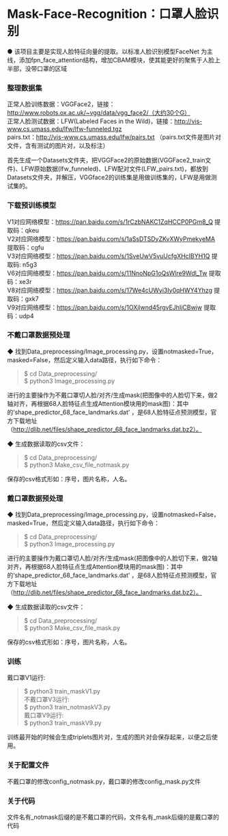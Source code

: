 # Mask-Face-Recognition：口罩人脸识别
● 该项目主要是实现人脸特征向量的提取。以标准人脸识别模型FaceNet 为主线，添加fpn_face_attention结构，增加CBAM模块，使其能更好的聚焦于人脸上半部，没带口罩的区域

### 整理数据集
正常人脸训练数据：VGGFace2，链接：http://www.robots.ox.ac.uk/~vgg/data/vgg_face2/（大约30个G）  
正常人脸测试数据：LFW(Labeled Faces in the Wild)，链接：http://vis-www.cs.umass.edu/lfw/lfw-funneled.tgz  
pairs.txt：http://vis-www.cs.umass.edu/lfw/pairs.txt （pairs.txt文件是图片对文件，含有测试的图片对，以及标注）  

首先生成一个Datasets文件夹，把VGGFace2的原始数据(VGGFace2_train文件)、LFW原始数据(lfw_funneled)、LFW配对文件(LFW_pairs.txt)，都放到Datasets文件夹，并解压，VGGface2的训练集是用做训练集的，LFW是用做测试集的。
    
### 下载预训练模型
V1对应网络模型：https://pan.baidu.com/s/1rCzbNAKC1ZqHCCP0PGm8_Q 提取码：qkeu  
V2对应网络模型：https://pan.baidu.com/s/1aSsDTSDyZKvXWyPmekyeMA 提取码：cgfu  
V3对应网络模型：https://pan.baidu.com/s/1SveUwV5vuUcfgXHcIBYH1Q 提取码: n5g3  
V6对应网络模型：https://pan.baidu.com/s/11NnoNpG1oQsWlre9Wdl_Tw 提取码：xe3r  
V8对应网络模型：https://pan.baidu.com/s/17We4cUWyi3Iy0qHWY4Yhzg 提取码：gxk7  
V9对应网络模型：https://pan.baidu.com/s/1OXjlwnd45rgvEJhIjCBwjw 提取码：udp4  
### 不戴口罩数据预处理
◆ 找到Data_preprocessing/Image_processing.py，设置notmasked=True，masked=False，然后定义输入data路径，执行如下命令：  
> $ cd Data_preprocessing/    
> $ python3 Image_processing.py   

进行的主要操作为不戴口罩切人脸/对齐/生成mask(把图像中的人脸切下来，做2轴对齐，再根据68人脸特征点生成Attention模块用的mask图)：其中的‘shape_predictor_68_face_landmarks.dat’ ，是68人脸特征点预测模型，官方下载地址（http://dlib.net/files/shape_predictor_68_face_landmarks.dat.bz2）。

◆ 生成数据读取的csv文件：    
> $ cd Data_preprocessing/  
> $ python3 Make_csv_file_notmask.py  

保存的csv格式形如：序号，图片名称，人名。
### 戴口罩数据预处理
◆ 找到Data_preprocessing/Image_processing.py，设置notmasked=False，masked=True，然后定义输入data路径，执行如下命令：  
> $ cd Data_preprocessing/    
> $ python3 Image_processing.py   

进行的主要操作为戴口罩切人脸/对齐/生成mask(把图像中的人脸切下来，做2轴对齐，再根据68人脸特征点生成Attention模块用的mask图)：其中的‘shape_predictor_68_face_landmarks.dat’ ，是68人脸特征点预测模型，官方下载地址（http://dlib.net/files/shape_predictor_68_face_landmarks.dat.bz2）。

◆ 生成数据读取的csv文件：    
> $ cd Data_preprocessing/  
> $ python3 Make_csv_file_mask.py  

保存的csv格式形如：序号，图片名称，人名。

### 训练
戴口罩V1运行: 
> $ python3 train_maskV1.py  
不戴口罩V3运行:  
> $ python3 train_notmaskV3.py  
戴口罩V9运行:   
> $ python3 train_maskV9.py

训练最开始的时候会生成triplets图片对，生成的图片对会保存起来，以便之后使用。

### 关于配置文件
不戴口罩的修改config_notmask.py，戴口罩的修改config_mask.py文件

### 关于代码
文件名有_notmask后缀的是不戴口罩的代码，文件名有_mask后缀的是戴口罩的代码
